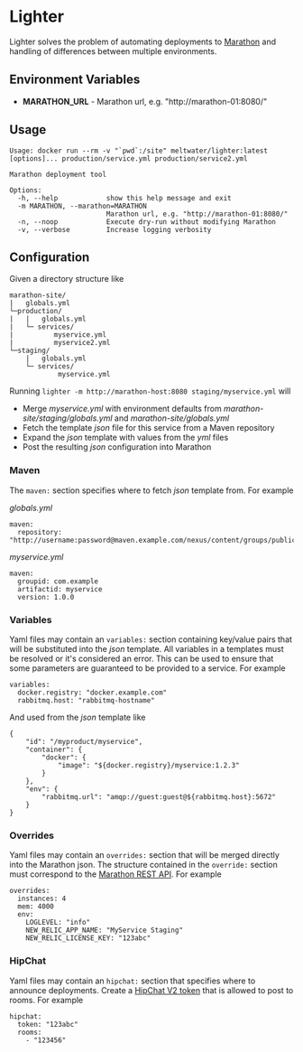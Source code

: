 # Lighter
Lighter solves the problem of automating deployments to [Marathon](https://github.com/mesosphere/marathon) and 
handling of differences between multiple environments.

## Environment Variables

 * **MARATHON_URL** - Marathon url, e.g. "http://marathon-01:8080/"

## Usage

```
Usage: docker run --rm -v "`pwd`:/site" meltwater/lighter:latest [options]... production/service.yml production/service2.yml

Marathon deployment tool

Options:
  -h, --help            show this help message and exit
  -m MARATHON, --marathon=MARATHON
                        Marathon url, e.g. "http://marathon-01:8080/"
  -n, --noop            Execute dry-run without modifying Marathon
  -v, --verbose         Increase logging verbosity
```

## Configuration

Given a directory structure like
```
marathon-site/
|   globals.yml
└─production/
|   |   globals.yml
|   └─ services/
|          myservice.yml
|          myservice2.yml
└─staging/
    |   globals.yml
    └─ services/
            myservice.yml
```

Running `lighter -m http://marathon-host:8080 staging/myservice.yml` will

* Merge *myservice.yml* with environment defaults from *marathon-site/staging/globals.yml* and *marathon-site/globals.yml*
* Fetch the template *json* file for this service from a Maven repository
* Expand the *json* template with values from the *yml* files
* Post the resulting *json* configuration into Marathon

### Maven
The `maven:` section specifies where to fetch *json* template from. For example

*globals.yml*
```
maven:
  repository: "http://username:password@maven.example.com/nexus/content/groups/public
```

*myservice.yml*
```
maven:
  groupid: com.example
  artifactid: myservice
  version: 1.0.0
```

### Variables
Yaml files may contain an `variables:` section containing key/value pairs that will be substituted into the *json* template. All 
variables in a templates must be resolved or it's considered an error. This can be used to ensure that some parameters are 
guaranteed to be provided to a service. For example
```
variables:
  docker.registry: "docker.example.com"
  rabbitmq.host: "rabbitmq-hostname"
```

And used from the *json* template like
```
{
    "id": "/myproduct/myservice",
    "container": {
        "docker": {
            "image": "${docker.registry}/myservice:1.2.3"
        }
    },
    "env": {
        "rabbitmq.url": "amqp://guest:guest@${rabbitmq.host}:5672"
    }
}
```

### Overrides
Yaml files may contain an `overrides:` section that will be merged directly into the Marathon json. The structure contained in the `override:` section must correspond to the [Marathon REST API](https://mesosphere.github.io/marathon/docs/rest-api.html#post-v2-apps). For example 

```
overrides:
  instances: 4
  mem: 4000
  env:
    LOGLEVEL: "info"
    NEW_RELIC_APP_NAME: "MyService Staging"
    NEW_RELIC_LICENSE_KEY: "123abc"
```

### HipChat
Yaml files may contain an `hipchat:` section that specifies where to announce deployments. Create a [HipChat V2 token](https://www.hipchat.com/docs/apiv2) that is allowed to post to rooms. For example

```
hipchat:
  token: "123abc"
  rooms:
    - "123456"
```
